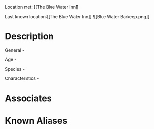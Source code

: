Location met: [[The Blue Water Inn]]

Last known location:[[The Blue Water Inn]]
![[Blue Water Barkeep.png]]
# Description
General - 

Age - 

Species - 

Characteristics - 
# Associates

# Known Aliases

